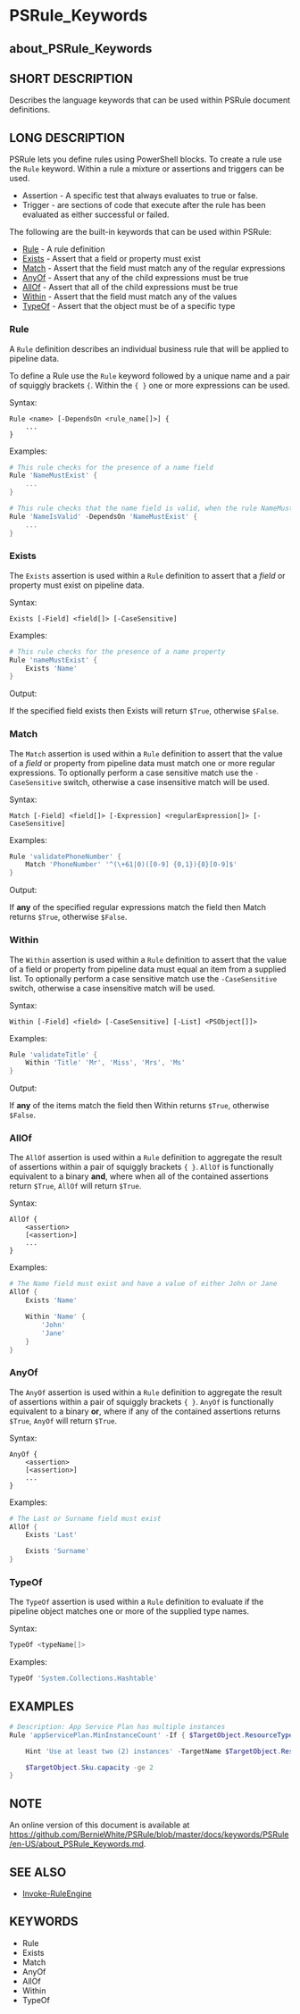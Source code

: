 ﻿# PSRule_Keywords

## about_PSRule_Keywords

## SHORT DESCRIPTION

Describes the language keywords that can be used within PSRule document definitions.

## LONG DESCRIPTION

PSRule lets you define rules using PowerShell blocks. To create a rule use the `Rule` keyword. Within a rule a mixture or assertions and triggers can be used.

- Assertion - A specific test that always evaluates to true or false.
- Trigger - are sections of code that execute after the rule has been evaluated as either successful or failed.

The following are the built-in keywords that can be used within PSRule:

- [Rule](#rule) - A rule definition
- [Exists](#exists) - Assert that a field or property must exist
- [Match](#match) - Assert that the field must match any of the regular expressions
- [AnyOf](#anyof) - Assert that any of the child expressions must be true
- [AllOf](#allof) - Assert that all of the child expressions must be true
- [Within](#within) - Assert that the field must match any of the values
- [TypeOf](#typeof) - Assert that the object must be of a specific type

### Rule

A `Rule` definition describes an individual business rule that will be applied to pipeline data.

To define a Rule use the `Rule` keyword followed by a unique name and a pair of squiggly brackets `{`. Within the `{ }` one or more expressions can be used.

Syntax:

```text
Rule <name> [-DependsOn <rule_name[]>] {
    ...
}
```

Examples:

```powershell
# This rule checks for the presence of a name field
Rule 'NameMustExist' {
    ...
}
```

```powershell
# This rule checks that the name field is valid, when the rule NameMustExist is successful
Rule 'NameIsValid' -DependsOn 'NameMustExist' {
    ...
}
```

### Exists

The `Exists` assertion is used within a `Rule` definition to assert that a _field_ or property must exist on pipeline data.

Syntax:

```text
Exists [-Field] <field[]> [-CaseSensitive]
```

Examples:

```powershell
# This rule checks for the presence of a name property
Rule 'nameMustExist' {
    Exists 'Name'
}
```

Output:

If the specified field exists then Exists will return `$True`, otherwise `$False`.

### Match

The `Match` assertion is used within a `Rule` definition to assert that the value of a _field_ or property from pipeline data must match one or more regular expressions. To optionally perform a case sensitive match use the `-CaseSensitive` switch, otherwise a case insensitive match will be used.

Syntax:

```text
Match [-Field] <field[]> [-Expression] <regularExpression[]> [-CaseSensitive]
```

Examples:

```powershell
Rule 'validatePhoneNumber' {
    Match 'PhoneNumber' '^(\+61|0)([0-9] {0,1}){8}[0-9]$'
}
```

Output:

If __any__ of the specified regular expressions match the field then Match returns `$True`, otherwise `$False`.

### Within

The `Within` assertion is used within a `Rule` definition to assert that the value of a field or property from pipeline data must equal an item from a supplied list. To optionally perform a case sensitive match use the `-CaseSensitive` switch, otherwise a case insensitive match will be used.

Syntax:

```text
Within [-Field] <field> [-CaseSensitive] [-List] <PSObject[]]>
```

Examples:

```powershell
Rule 'validateTitle' {
    Within 'Title' 'Mr', 'Miss', 'Mrs', 'Ms'
}
```

Output:

If __any__ of the items match the field then Within returns `$True`, otherwise `$False`.

### AllOf

The `AllOf` assertion is used within a `Rule` definition to aggregate the result of assertions within a pair of squiggly brackets `{ }`. `AllOf` is functionally equivalent to a binary __and__, where when all of the contained assertions return `$True`, `AllOf` will return `$True`.

Syntax:

```text
AllOf {
    <assertion>
    [<assertion>]
    ...
}
```

Examples:

```powershell
# The Name field must exist and have a value of either John or Jane
AllOf {
    Exists 'Name'

    Within 'Name' {
        'John'
        'Jane'
    }
}
```

### AnyOf

The `AnyOf` assertion is used within a `Rule` definition to aggregate the result of assertions within a pair of squiggly brackets `{ }`. `AnyOf` is functionally equivalent to a binary __or__, where if any of the contained assertions returns `$True`, `AnyOf` will return `$True`.

Syntax:

```text
AnyOf {
    <assertion>
    [<assertion>]
    ...
}
```

Examples:

```powershell
# The Last or Surname field must exist
AllOf {
    Exists 'Last'

    Exists 'Surname'
}
```

### TypeOf

The `TypeOf` assertion is used within a `Rule` definition to evaluate if the pipeline object matches one or more of the supplied type names.

Syntax:

```powershell
TypeOf <typeName[]>
```

Examples:

```powershell
TypeOf 'System.Collections.Hashtable'
```

## EXAMPLES

```powershell
# Description: App Service Plan has multiple instances
Rule 'appServicePlan.MinInstanceCount' -If { $TargetObject.ResourceType -eq 'Microsoft.Web/serverfarms' } {

    Hint 'Use at least two (2) instances' -TargetName $TargetObject.ResourceName

    $TargetObject.Sku.capacity -ge 2
}
```

## NOTE

An online version of this document is available at https://github.com/BernieWhite/PSRule/blob/master/docs/keywords/PSRule/en-US/about_PSRule_Keywords.md.

## SEE ALSO

- [Invoke-RuleEngine]

## KEYWORDS

- Rule
- Exists
- Match
- AnyOf
- AllOf
- Within
- TypeOf

[Invoke-RuleEngine]: https://github.com/BernieWhite/PSRule/blob/master/docs/commands/PSRule/en-US/Invoke-RuleEngine.md
